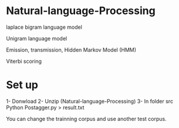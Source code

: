 # Natural-language-Processing

laplace bigram language model

Unigram language model

Emission, transmission, Hidden Markov Model (HMM)

Viterbi scoring

# Set up

1- Donwload 
2- Unzip (Natural-language-Processing)
3- In folder src
      Python Postagger.py > result.txt

You can change the trainning corpus and use another test corpus.
